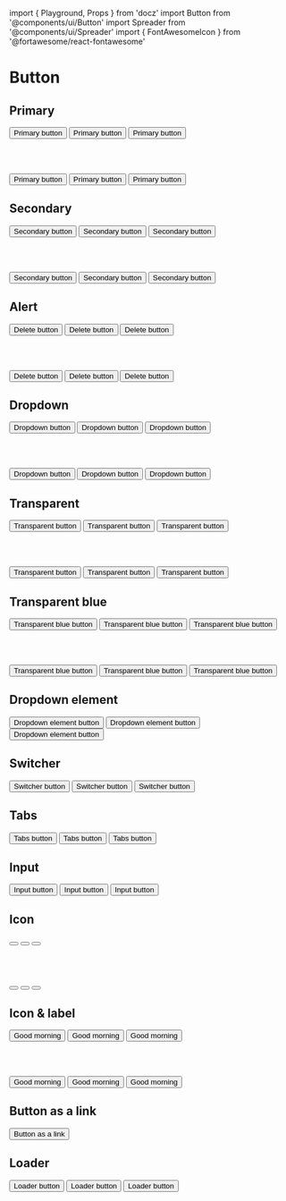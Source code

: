 import { Playground, Props } from 'docz'
import Button from '@components/ui/Button'
import Spreader from '@components/ui/Spreader'
import { FontAwesomeIcon } from '@fortawesome/react-fontawesome'

# Button

<Props of={Button} />

## Primary

<Playground>
  <Button variant="primary" size="tiny">Primary button</Button>
  <Button variant="primary" size="medium">Primary button</Button>
  <Button variant="primary" size="large">Primary button</Button>

  <br /><br />

  <Button variant="primary" size="tiny" isDisabled>Primary button</Button>
  <Button variant="primary" size="medium" isDisabled>Primary button</Button>
  <Button variant="primary" size="large" isDisabled>Primary button</Button>
</Playground>



## Secondary

<Playground>
  <Button variant="secondary" size="tiny">Secondary button</Button>
  <Button variant="secondary" size="medium">Secondary button</Button>
  <Button variant="secondary" size="large">Secondary button</Button>

  <br /><br />

  <Button variant="secondary" size="tiny" isDisabled>Secondary button</Button>
  <Button variant="secondary" size="medium" isDisabled>Secondary button</Button>
  <Button variant="secondary" size="large" isDisabled>Secondary button</Button>
</Playground>

## Alert

<Playground>
  <Button variant="alert" size="tiny">Delete button</Button>
  <Button variant="alert" size="medium">Delete button</Button>
  <Button variant="alert" size="large">Delete button</Button>

  <br /><br />

  <Button variant="alert" size="tiny" isDisabled>Delete button</Button>
  <Button variant="alert" size="medium" isDisabled>Delete button</Button>
  <Button variant="alert" size="large" isDisabled>Delete button</Button>
</Playground>

## Dropdown

<Playground>
  <Button variant="dropdown" size="tiny">Dropdown button</Button>
  <Button variant="dropdown" size="medium">Dropdown button</Button>
  <Button variant="dropdown" size="large">Dropdown button</Button>

  <br /><br />

  <Button variant="dropdown" size="tiny" isDisabled>Dropdown button</Button>
  <Button variant="dropdown" size="medium" isDisabled>Dropdown button</Button>
  <Button variant="dropdown" size="large" isDisabled>Dropdown button</Button>
</Playground>

## Transparent

<Playground>
  <Button variant="transparent" size="tiny">Transparent button</Button>
  <Button variant="transparent" size="medium">Transparent button</Button>
  <Button variant="transparent" size="large">Transparent button</Button>

  <br /><br />

  <Button variant="transparent" size="tiny" isDisabled>Transparent button</Button>
  <Button variant="transparent" size="medium" isDisabled>Transparent button</Button>
  <Button variant="transparent" size="large" isDisabled>Transparent button</Button>
</Playground>

## Transparent blue

<Playground>
  <Button variant="transparent-blue" size="tiny">Transparent blue button</Button>
  <Button variant="transparent-blue" size="medium">Transparent blue button</Button>
  <Button variant="transparent-blue" size="large">Transparent blue button</Button>

  <br /><br />

  <Button variant="transparent-blue" size="tiny" isDisabled>Transparent blue button</Button>
  <Button variant="transparent-blue" size="medium" isDisabled>Transparent blue button</Button>
  <Button variant="transparent-blue" size="large" isDisabled>Transparent blue button</Button>
</Playground>

## Dropdown element

<Playground>
  <Button variant="dropdown-element" size="tiny">Dropdown element button</Button>
  <Button variant="dropdown-element" size="medium">Dropdown element button</Button>
  <Button variant="dropdown-element" size="large">Dropdown element button</Button>
</Playground>

## Switcher

<Playground>
  <Button variant="switcher" size="tiny">Switcher button</Button>
  <Button variant="switcher" size="medium">Switcher button</Button>
  <Button variant="switcher" size="large">Switcher button</Button>
</Playground>

## Tabs

<Playground>
  <Button variant="tabs" size="tiny">Tabs button</Button>
  <Button variant="tabs" size="medium">Tabs button</Button>
  <Button variant="tabs" size="large">Tabs button</Button>
</Playground>

## Input

<Playground>
  <Button variant="input" size="tiny">Input button</Button>
  <Button variant="input" size="medium">Input button</Button>
  <Button variant="input" size="large">Input button</Button>
</Playground>


## Icon

<Playground>
  <Button variant="icon" size="tiny">
    <FontAwesomeIcon icon="bullhorn" />
  </Button>
  <Button variant="icon" size="medium">
    <FontAwesomeIcon icon="bullhorn" />
  </Button>
  <Button variant="icon" size="large">
    <FontAwesomeIcon icon="bullhorn" />
  </Button>

  <br /><br />

  <Button variant="icon" size="tiny" isDisabled>
    <FontAwesomeIcon icon="bullhorn" />
  </Button>
  <Button variant="icon" size="medium" isDisabled>
    <FontAwesomeIcon icon="bullhorn" />
  </Button>
  <Button variant="icon" size="large" isDisabled>
    <FontAwesomeIcon icon="bullhorn" />
  </Button>
</Playground>

## Icon & label

<Playground>
  <Button variant="secondary" size="tiny" hasIcon>
    <FontAwesomeIcon icon="bullhorn" />
    <span>Good morning</span>
  </Button>
  <Button variant="secondary" size="medium" hasIcon>
    <FontAwesomeIcon icon="bullhorn" />
    <span>Good morning</span>
  </Button>
  <Button variant="secondary" size="large" hasIcon>
    <FontAwesomeIcon icon="bullhorn" />
    <span>Good morning</span>
  </Button>

  <br /><br />

  <Button variant="secondary" size="tiny" hasIcon isDisabled>
    <FontAwesomeIcon icon="bullhorn" />
    <span>Good morning</span>
  </Button>
  <Button variant="secondary" size="medium" hasIcon isDisabled>
    <FontAwesomeIcon icon="bullhorn" />
    <span>Good morning</span>
  </Button>
  <Button variant="secondary" size="large" hasIcon isDisabled>
    <FontAwesomeIcon icon="bullhorn" />
    <span>Good morning</span>
  </Button>
</Playground>

## Button as a link

<Playground>
  <Button tag="a" size="tiny">Button as a link</Button>
</Playground>

## Loader

<Playground>
  <Button variant="Primary" size="tiny" isDisabled isLoading>Loader button</Button>
  <Spreader />
  <Button variant="Primary" size="medium" isDisabled isLoading>Loader button</Button>
  <Spreader />
  <Button variant="Primary" size="large" isDisabled isLoading>Loader button</Button>
</Playground>
